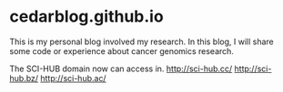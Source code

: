 # cedarblog.github.io
This is my personal blog involved my research. In this blog, I will share some code or experience about cancer genomics research.

The SCI-HUB domain now can access in.
http://sci-hub.cc/
http://sci-hub.bz/
http://sci-hub.ac/
